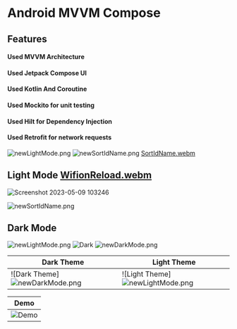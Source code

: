 # Android MVVM Compose 

## Features
#### Used MVVM Architecture
#### Used Jetpack Compose UI
#### Used Kotlin And Coroutine
#### Used Mockito for unit testing 
#### Used Hilt for Dependency Injection
#### Used Retrofit for network requests



![newLightMode.png](newLightMode.png)
![newSortIdName.png](newSortIdName.png)
[SortIdName.webm](SortIdName.webm)

## Light Mode [WifionReload.webm](WifionReload.webm)
![Screenshot 2023-05-09 103246](https://github.com/RajeshBarailiAndroid/20230509-NYSchool-BarailiRajesh/assets/132971209/67028e08-f196-4b40-94d3-8c75eef98911)

![newSortIdName.png](SortIdName.png)
## Dark Mode
![newLightMode.png](newLightMode.png)
![Dark](https://github.com/RajeshBarailiAndroid/20230509-NYSchool-BarailiRajesh/assets/132971209/bf4c6063-c69d-4a9e-a960-bd535c72d000)
![newDarkMode.png](newDarkMode.png)

| Dark Theme          | Light Theme | 
|---------------------|-------------|
| ![Dark Theme] ![newDarkMode.png](newDarkMode.png)    | ![Light Theme]![newLightMode.png](newLightMode.png) |

|  Demo |
| -------------|
| ![Demo](demo.gif) |[SortIdName.webm)[SortIdName.webm](..%2F..%2FOneDrive%2FDesktop%2FSortIdName.webm)[WifionReload.webm](..%2F..%2FOneDrive%2FDesktop%2FWifionReload.webm)